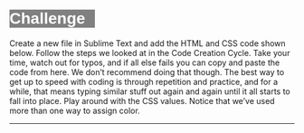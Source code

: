 # Challenge

Create a new file in Sublime Text and add the HTML and CSS code shown below. Follow the steps we looked at in the Code Creation Cycle. Take your time, watch out for typos, and if all else fails you can copy and paste the code from here. We don’t recommend doing that though. The best way to get up to speed with coding is through repetition and practice, and for a while, that means typing similar stuff out again and again until it all starts to fall into place. Play around with the CSS values. Notice that we’ve used more than one way to assign color.

---------------------------------------------------------------------
<!DOCTYPE html>
<html>
	<head>
		<title>Hello World</title>
		<style>
		h1{
			color: white;
			font-family: arial;
			background-color: gray;
			width: 30%;
		}
 
		p{
			font-family: arial;
			color: #0000aa;
 
		}
 
		</style>
	</head>
	<body>
		<h1>Welcome to my Page</h1>
		<p>This is a paragraph of text</p>
		<p>So is this</p>
	</body>
</html>
---------------------------------------------------------------------